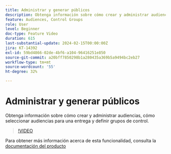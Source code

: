 ```yaml
---
title: Administrar y generar públicos
description: Obtenga información sobre cómo crear y administrar audiencias, cómo seleccionar audiencias para una entrega y definir grupos de control.
feature: Audiences, Control Groups
role: User
level: Beginner
doc-type: Feature Video
duration: 615
last-substantial-update: 2024-02-15T00:00:00Z
jira: KT-14392
exl-id: 59bd4866-02de-4bf6-a104-96416251e850
source-git-commit: a20bff7850298b1a280435a369b5a9494bc2eb27
workflow-type: tm+mt
source-wordcount: '55'
ht-degree: 32%

---
```


# Administrar y generar públicos

Obtenga información sobre cómo crear y administrar audiencias, cómo seleccionar audiencias para una entrega y definir grupos de control.

>[!VIDEO](https://video.tv.adobe.com/v/3453205/?learn=on&captions=spa)

Para obtener más información acerca de esta funcionalidad, consulta la [documentación del producto](https://experienceleague.adobe.com/docs/campaign-web/v8/audiences/audiences/create-audience.html?lang=es)
